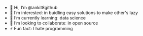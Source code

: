 - 👋 Hi, I’m @ankit8github
- 👀 I’m interested: in buidling easy solutions to make other's lazy
- 🌱 I’m currently learning: data science
- 💞️ I’m looking to collaborate: in open source
- ⚡ Fun fact: I hate programming

<!---
ankit8github/ankit8github is a ✨ special ✨ repository because its `README.md` (this file) appears on your GitHub profile.
You can click the Preview link to take a look at your changes.
--->
